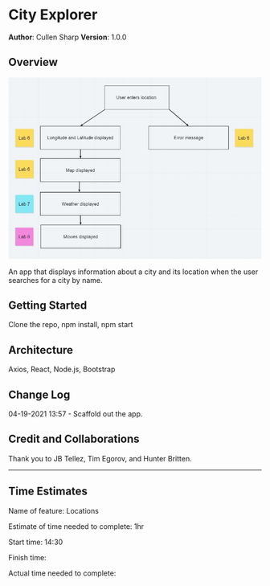 # City Explorer

**Author**: Cullen Sharp
**Version**: 1.0.0

## Overview

![WRRC flow chart](src/assets/CityExplorerWRRC.JPG)

An app that displays information about a city and its location when the user searches for a city by name.

## Getting Started

Clone the repo, npm install, npm start

## Architecture

Axios, React, Node.js, Bootstrap

## Change Log

04-19-2021 13:57 - Scaffold out the app.

## Credit and Collaborations

Thank you to JB Tellez, Tim Egorov, and Hunter Britten.

---

## Time Estimates

Name of feature: Locations

Estimate of time needed to complete: 1hr

Start time: 14:30

Finish time:

Actual time needed to complete:
